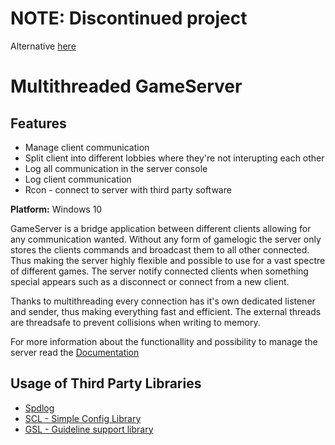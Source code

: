 # NOTE: Discontinued project
Alternative [here](https://github.com/hampfh/symbiosis)

# Multithreaded GameServer

## Features
* Manage client communication 
* Split client into different lobbies where they're not interupting each other
* Log all communication in the server console
* Log client communication
* Rcon - connect to server with third party software

 **Platform:** Windows 10

GameServer is a bridge application between different clients allowing for any communication wanted. Without any form of gamelogic the server only stores the clients commands and broadcast them to all other connected. Thus making the server highly flexible and possible to use for a vast spectre of different games. The server notify connected clients when something special appears such as a disconnect or connect from a new client. 

Thanks to multithreading every connection has it's own dedicated listener and sender, thus making everything fast and efficient. The external threads are threadsafe to prevent collisions when writing to memory. 

For more information about the functionallity and possibility to manage the server read the [Documentation](../../wiki)

## Usage of Third Party Libraries
* [Spdlog](https://github.com/gabime/spdlog)
* [SCL - Simple Config Library](https://github.com/WizardCarter/simple-config-library)
* [GSL - Guideline support library](https://github.com/microsoft/GSL)
